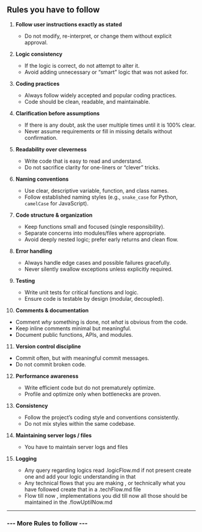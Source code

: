 ## Rules you have to follow

1. **Follow user instructions exactly as stated**  
   - Do not modify, re-interpret, or change them without explicit approval.  

2. **Logic consistency**  
   - If the logic is correct, do not attempt to alter it.  
   - Avoid adding unnecessary or “smart” logic that was not asked for.  

3. **Coding practices**  
   - Always follow widely accepted and popular coding practices.  
   - Code should be clean, readable, and maintainable.  

4. **Clarification before assumptions**  
   - If there is any doubt, ask the user multiple times until it is 100% clear.  
   - Never assume requirements or fill in missing details without confirmation.  

5. **Readability over cleverness**  
   - Write code that is easy to read and understand.  
   - Do not sacrifice clarity for one-liners or “clever” tricks.  

6. **Naming conventions**  
   - Use clear, descriptive variable, function, and class names.  
   - Follow established naming styles (e.g., `snake_case` for Python, `camelCase` for JavaScript).  

7. **Code structure & organization**  
   - Keep functions small and focused (single responsibility).  
   - Separate concerns into modules/files where appropriate.  
   - Avoid deeply nested logic; prefer early returns and clean flow.  

8. **Error handling**  
   - Always handle edge cases and possible failures gracefully.  
   - Never silently swallow exceptions unless explicitly required.  

9. **Testing**  
   - Write unit tests for critical functions and logic.  
   - Ensure code is testable by design (modular, decoupled).  

10. **Comments & documentation**  
   - Comment *why* something is done, not *what* is obvious from the code.  
   - Keep inline comments minimal but meaningful.  
   - Document public functions, APIs, and modules.  

11. **Version control discipline**  
   - Commit often, but with meaningful commit messages.  
   - Do not commit broken code.  

12. **Performance awareness**  
    - Write efficient code but do not prematurely optimize.  
    - Profile and optimize only when bottlenecks are proven.  

13. **Consistency**  
    - Follow the project’s coding style and conventions consistently.  
    - Do not mix styles within the same codebase.  

13. **Maintaining server logs / files**  
    - You have to maintain server logs and files  

14. **Logging**
    - Any query regarding logics read .logicFlow.md if not present create one and add your logic understanding in that 
    - Any technical flows that you are making , or technically what you have followed create that in a .techFlow.md file
    - Flow till now , implementations you did till now all those should be maintained in the .flowUptilNow.md
    
---

### --- More Rules to follow ---  

















